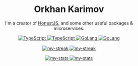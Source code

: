 
<h1 align="center">Orkhan Karimov</h1>
<p align="center">I'm a creator of <a href="https://github.com/honestjs">HonestJS.</a> and some other useful packages & microservices.</p>
<p align="center">
  <p align="center">
    <a href="#gh-dark-mode-only">
        <img alt="TypeScript" src="https://img.shields.io/badge/TypeScript-1A1B27?style=for-the-badge&logo=typescript#gh-dark-mode-only">
    </a>
    <a href="#gh-light-mode-only">
        <img alt="TypeScript" src="https://img.shields.io/badge/TypeScript-FFFFFF?style=for-the-badge&logo=typescript#gh-light-mode-only">
    </a>
    <a href="#gh-dark-mode-only">
        <img alt="GoLang" src="https://img.shields.io/badge/GoLang-1A1B27?style=for-the-badge&logo=go#gh-dark-mode-only">
    </a>
    <a href="#gh-light-mode-only">
        <img alt="GoLang" src="https://img.shields.io/badge/GoLang-FFFFFF?style=for-the-badge&logo=go#gh-light-mode-only">
    </a>
</p>
</p>

<p align="center">
  <a href="#gh-dark-mode-only">
    <img src="https://github-readme-streak-stats.herokuapp.com/?user=kerimovok&theme=tokyonight" align="center" alt="my-streak"/>
  </a>
  <a href="#gh-light-mode-only">
    <img src="https://github-readme-streak-stats.herokuapp.com/?user=kerimovok" align="center" alt="my-streak"/>
  </a>
</p>
<p align="center">
  <a href="#gh-dark-mode-only">
    <img src="https://github-readme-stats.vercel.app/api/top-langs?username=kerimovok&show_icons=true&locale=en&layout=compact&theme=tokyonight" alt="my-stats" />
  </a>
  <a href="#gh-light-mode-only">
    <img src="https://github-readme-stats.vercel.app/api/top-langs?username=kerimovok&show_icons=true&locale=en&layout=compact" alt="my-stats" />
  </a>
</p>
